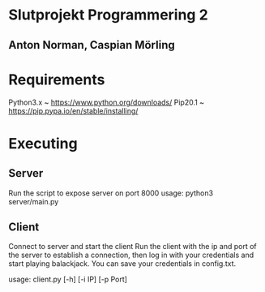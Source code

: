 # Slutprojekt Programmering 2
## Anton Norman, Caspian Mörling

# Requirements
Python3.x ~ https://www.python.org/downloads/
Pip20.1 ~ https://pip.pypa.io/en/stable/installing/

# Executing

## Server
Run the script to expose server on port 8000
usage: python3 server/main.py 

## Client

Connect to server and start the client
Run the client with the ip and port of the server to establish a connection, then log in with your credentials and start playing balackjack. You can save your credentials in config.txt.

usage: client.py [-h] [-i IP] [-p Port]